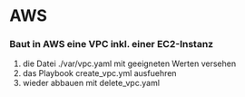 # AWS

### Baut in AWS eine VPC inkl. einer EC2-Instanz

1. die Datei ./var/vpc.yaml mit geeigneten Werten versehen  
2. das Playbook create_vpc.yml ausfuehren
3. wieder abbauen mit delete_vpc.yaml
